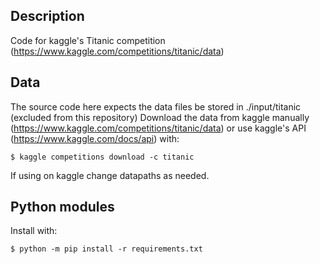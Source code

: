 ## Description 
Code for kaggle's Titanic competition (https://www.kaggle.com/competitions/titanic/data)

## Data
The source code here expects the data files be stored in ./input/titanic (excluded from this repository) 
Download the data from kaggle manually (https://www.kaggle.com/competitions/titanic/data) or use kaggle's API (https://www.kaggle.com/docs/api) with:
```
$ kaggle competitions download -c titanic
```
If using on kaggle change datapaths as needed.

## Python modules
Install with:
```
$ python -m pip install -r requirements.txt
```
